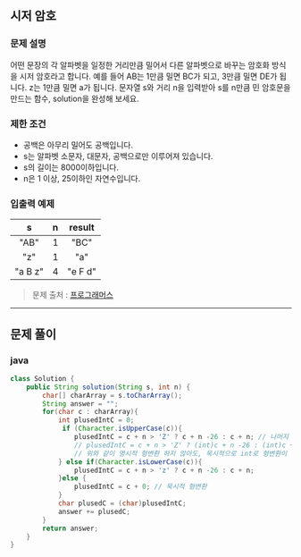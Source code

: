 ## **시저 암호**

### **문제 설명**

어떤 문장의 각 알파벳을 일정한 거리만큼 밀어서 다른 알파벳으로 바꾸는 암호화 방식을 시저 암호라고 합니다. 예를 들어 AB는 1만큼 밀면 BC가 되고, 3만큼 밀면 DE가 됩니다. z는 1만큼 밀면 a가 됩니다. 문자열 s와 거리 n을 입력받아 s를 n만큼 민 암호문을 만드는 함수, solution을 완성해 보세요.

### **제한 조건**

- 공백은 아무리 밀어도 공백입니다.
- s는 알파벳 소문자, 대문자, 공백으로만 이루어져 있습니다.
- s의 길이는 8000이하입니다.
- n은 1 이상, 25이하인 자연수입니다.

### **입출력 예제**

|  **s**  | **n** | **result** |
| :-----: | :---- | :--------: |
|  "AB"   | 1     |    "BC"    |
|   "z"   | 1     |    "a"     |
| "a B z" | 4     |  "e F d"   |

> 문제 출처 : [프로그래머스](https://programmers.co.kr/learn/courses/30/lessons/12926?language=java)

---

## **문제 풀이**

### **java**

```java
class Solution {
    public String solution(String s, int n) {
        char[] charArray = s.toCharArray();
        String answer = "";
        for(char c : charArray){
            int plusedIntC = 0;
             if (Character.isUpperCase(c)){
                plusedIntC = c + n > 'Z' ? c + n -26 : c + n; // 나머지 연산자로 어떻게 될 것 같은데..
                // plusedIntC = c + n > 'Z' ? (int)c + n -26 : (int)c + n;
                // 위와 같이 명시적 형변환 하지 않아도, 묵시적으로 int로 형변환이 된다. 숫자식
            } else if(Character.isLowerCase(c)){
                plusedIntC = c + n > 'z' ? c + n -26 : c + n;
            }else {
                plusedIntC = c + 0; // 묵시적 형변환
            }
            char plusedC = (char)plusedIntC;
            answer += plusedC;
        }
        return answer;
    }
}
```

